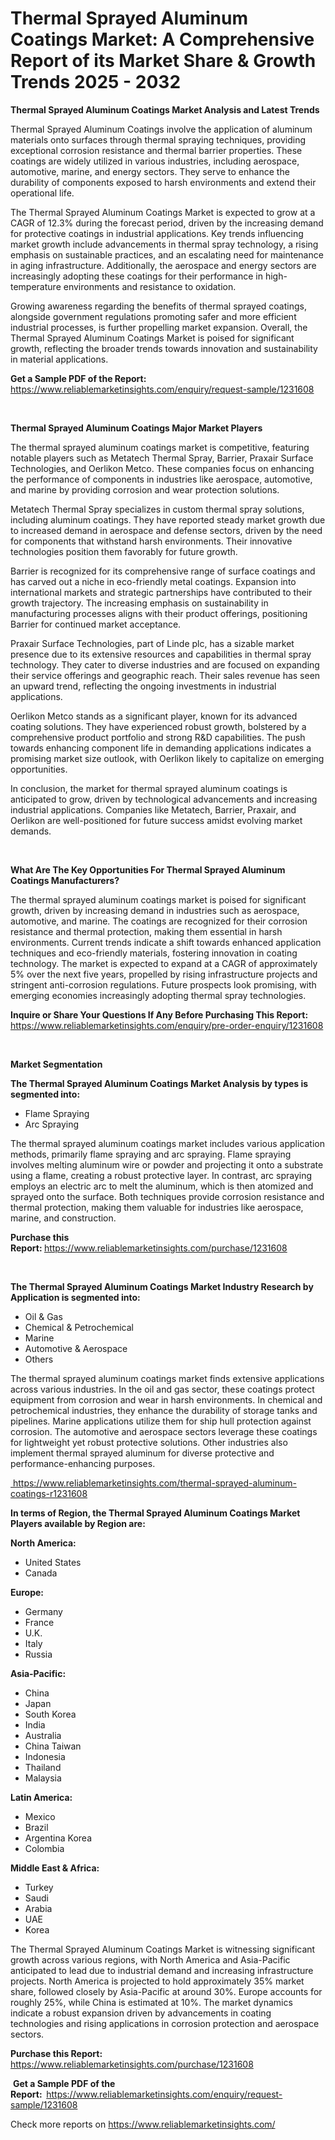 <p><h1>Thermal Sprayed Aluminum Coatings Market: A Comprehensive Report of its Market Share & Growth Trends 2025 - 2032</h1></p><p><strong>Thermal Sprayed Aluminum Coatings Market Analysis and Latest Trends</strong></p>
<p><p>Thermal Sprayed Aluminum Coatings involve the application of aluminum materials onto surfaces through thermal spraying techniques, providing exceptional corrosion resistance and thermal barrier properties. These coatings are widely utilized in various industries, including aerospace, automotive, marine, and energy sectors. They serve to enhance the durability of components exposed to harsh environments and extend their operational life.</p><p>The Thermal Sprayed Aluminum Coatings Market is expected to grow at a CAGR of 12.3% during the forecast period, driven by the increasing demand for protective coatings in industrial applications. Key trends influencing market growth include advancements in thermal spray technology, a rising emphasis on sustainable practices, and an escalating need for maintenance in aging infrastructure. Additionally, the aerospace and energy sectors are increasingly adopting these coatings for their performance in high-temperature environments and resistance to oxidation.</p><p>Growing awareness regarding the benefits of thermal sprayed coatings, alongside government regulations promoting safer and more efficient industrial processes, is further propelling market expansion. Overall, the Thermal Sprayed Aluminum Coatings Market is poised for significant growth, reflecting the broader trends towards innovation and sustainability in material applications.</p></p>
<p><strong>Get a Sample PDF of the Report:&nbsp;</strong> <a href="https://www.reliablemarketinsights.com/enquiry/request-sample/1231608?utm_campaign=2717&utm_medium=2&utm_source=Github&utm_content=ia&utm_term=03042025&utm_id=thermal-sprayed-aluminum-coatings">https://www.reliablemarketinsights.com/enquiry/request-sample/1231608</a></p>
<p>&nbsp;</p>
<p><strong>Thermal Sprayed Aluminum Coatings Major Market Players</strong></p>
<p><p>The thermal sprayed aluminum coatings market is competitive, featuring notable players such as Metatech Thermal Spray, Barrier, Praxair Surface Technologies, and Oerlikon Metco. These companies focus on enhancing the performance of components in industries like aerospace, automotive, and marine by providing corrosion and wear protection solutions.</p><p>Metatech Thermal Spray specializes in custom thermal spray solutions, including aluminum coatings. They have reported steady market growth due to increased demand in aerospace and defense sectors, driven by the need for components that withstand harsh environments. Their innovative technologies position them favorably for future growth.</p><p>Barrier is recognized for its comprehensive range of surface coatings and has carved out a niche in eco-friendly metal coatings. Expansion into international markets and strategic partnerships have contributed to their growth trajectory. The increasing emphasis on sustainability in manufacturing processes aligns with their product offerings, positioning Barrier for continued market acceptance.</p><p>Praxair Surface Technologies, part of Linde plc, has a sizable market presence due to its extensive resources and capabilities in thermal spray technology. They cater to diverse industries and are focused on expanding their service offerings and geographic reach. Their sales revenue has seen an upward trend, reflecting the ongoing investments in industrial applications.</p><p>Oerlikon Metco stands as a significant player, known for its advanced coating solutions. They have experienced robust growth, bolstered by a comprehensive product portfolio and strong R&D capabilities. The push towards enhancing component life in demanding applications indicates a promising market size outlook, with Oerlikon likely to capitalize on emerging opportunities.</p><p>In conclusion, the market for thermal sprayed aluminum coatings is anticipated to grow, driven by technological advancements and increasing industrial applications. Companies like Metatech, Barrier, Praxair, and Oerlikon are well-positioned for future success amidst evolving market demands.</p></p>
<p>&nbsp;</p>
<p><strong>What Are The Key Opportunities For Thermal Sprayed Aluminum Coatings Manufacturers?</strong></p>
<p><p>The thermal sprayed aluminum coatings market is poised for significant growth, driven by increasing demand in industries such as aerospace, automotive, and marine. The coatings are recognized for their corrosion resistance and thermal protection, making them essential in harsh environments. Current trends indicate a shift towards enhanced application techniques and eco-friendly materials, fostering innovation in coating technology. The market is expected to expand at a CAGR of approximately 5% over the next five years, propelled by rising infrastructure projects and stringent anti-corrosion regulations. Future prospects look promising, with emerging economies increasingly adopting thermal spray technologies.</p></p>
<p><strong>Inquire or Share Your Questions If Any Before Purchasing This Report:</strong> <a href="https://www.reliablemarketinsights.com/enquiry/pre-order-enquiry/1231608?utm_campaign=2717&utm_medium=2&utm_source=Github&utm_content=ia&utm_term=03042025&utm_id=thermal-sprayed-aluminum-coatings">https://www.reliablemarketinsights.com/enquiry/pre-order-enquiry/1231608</a></p>
<p>&nbsp;</p>
<p><strong>Market Segmentation</strong></p>
<p><strong>The Thermal Sprayed Aluminum Coatings Market Analysis by types is segmented into:</strong></p>
<p><ul><li>Flame Spraying</li><li>Arc Spraying</li></ul></p>
<p><p>The thermal sprayed aluminum coatings market includes various application methods, primarily flame spraying and arc spraying. Flame spraying involves melting aluminum wire or powder and projecting it onto a substrate using a flame, creating a robust protective layer. In contrast, arc spraying employs an electric arc to melt the aluminum, which is then atomized and sprayed onto the surface. Both techniques provide corrosion resistance and thermal protection, making them valuable for industries like aerospace, marine, and construction.</p></p>
<p><strong>Purchase this Report:&nbsp;</strong><a href="https://www.reliablemarketinsights.com/purchase/1231608?utm_campaign=2717&utm_medium=2&utm_source=Github&utm_content=ia&utm_term=03042025&utm_id=thermal-sprayed-aluminum-coatings">https://www.reliablemarketinsights.com/purchase/1231608</a></p>
<p>&nbsp;</p>
<p><strong>The Thermal Sprayed Aluminum Coatings Market Industry Research by Application is segmented into:</strong></p>
<p><ul><li>Oil & Gas</li><li>Chemical & Petrochemical</li><li>Marine</li><li>Automotive & Aerospace</li><li>Others</li></ul></p>
<p><p>The thermal sprayed aluminum coatings market finds extensive applications across various industries. In the oil and gas sector, these coatings protect equipment from corrosion and wear in harsh environments. In chemical and petrochemical industries, they enhance the durability of storage tanks and pipelines. Marine applications utilize them for ship hull protection against corrosion. The automotive and aerospace sectors leverage these coatings for lightweight yet robust protective solutions. Other industries also implement thermal sprayed aluminum for diverse protective and performance-enhancing purposes.</p></p>
<p><a href="https://www.reliablemarketinsights.com/thermal-sprayed-aluminum-coatings-r1231608?utm_campaign=2717&utm_medium=2&utm_source=Github&utm_content=ia&utm_term=03042025&utm_id=thermal-sprayed-aluminum-coatings">&nbsp;https://www.reliablemarketinsights.com/thermal-sprayed-aluminum-coatings-r1231608</a></p>
<p><strong>In terms of Region, the Thermal Sprayed Aluminum Coatings Market Players available by Region are:</strong></p>
<p>
    <p> <strong> North America: </strong>
        <ul>
            <li>United States</li>
            <li>Canada</li>
        </ul>
        </p> 
    <p> <strong> Europe: </strong>
        <ul>
            <li>Germany</li>
            <li>France</li>
            <li>U.K.</li>
            <li>Italy</li>
            <li>Russia</li>
        </ul>
        </p> 
    <p> <strong> Asia-Pacific: </strong>
        <ul>
            <li>China</li>
            <li>Japan</li>
            <li>South Korea</li>
            <li>India</li>
            <li>Australia</li>
            <li>China Taiwan</li>
            <li>Indonesia</li>
            <li>Thailand</li>
            <li>Malaysia</li>
        </ul>
        </p> 
    <p> <strong> Latin America: </strong>
        <ul>
            <li>Mexico</li>
            <li>Brazil</li>
            <li>Argentina Korea</li>
            <li>Colombia</li>
        </ul>
        </p> 
    <p> <strong> Middle East & Africa: </strong>
        <ul>
            <li>Turkey</li>
            <li>Saudi</li>
            <li>Arabia</li>
            <li>UAE</li>
            <li>Korea</li>
        </ul>
    </p>
    </p>
<p><p>The Thermal Sprayed Aluminum Coatings Market is witnessing significant growth across various regions, with North America and Asia-Pacific anticipated to lead due to industrial demand and increasing infrastructure projects. North America is projected to hold approximately 35% market share, followed closely by Asia-Pacific at around 30%. Europe accounts for roughly 25%, while China is estimated at 10%. The market dynamics indicate a robust expansion driven by advancements in coating technologies and rising applications in corrosion protection and aerospace sectors.</p></p>
<p><strong>Purchase this Report: </strong><a href="https://www.reliablemarketinsights.com/purchase/1231608?utm_campaign=2717&utm_medium=2&utm_source=Github&utm_content=ia&utm_term=03042025&utm_id=thermal-sprayed-aluminum-coatings">https://www.reliablemarketinsights.com/purchase/1231608</a></p>
<p>&nbsp;<strong>Get a Sample PDF of the Report:&nbsp;&nbsp;</strong><a href="https://www.reliablemarketinsights.com/enquiry/request-sample/1231608?utm_campaign=2717&utm_medium=2&utm_source=Github&utm_content=ia&utm_term=03042025&utm_id=thermal-sprayed-aluminum-coatings">https://www.reliablemarketinsights.com/enquiry/request-sample/1231608</a></p>
<p><strong></strong></p>
<p>Check more reports on <a href="https://www.reliablemarketinsights.com/?utm_campaign=2717&utm_medium=2&utm_source=Github&utm_content=ia&utm_term=03042025&utm_id=thermal-sprayed-aluminum-coatings">https://www.reliablemarketinsights.com/</a></p>